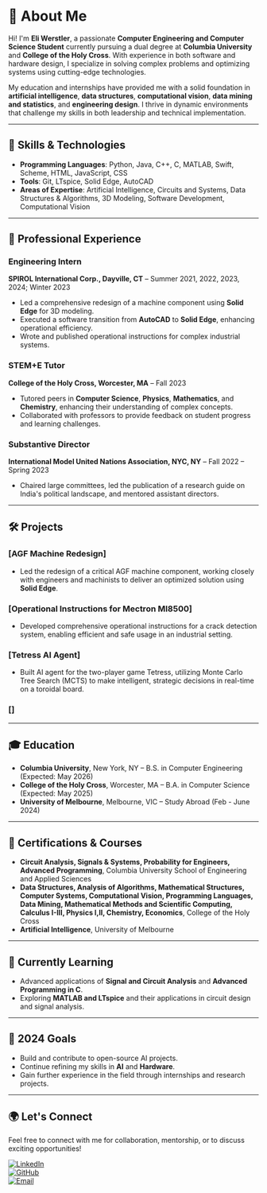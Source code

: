 # 👋 About Me

Hi! I'm **Eli Werstler**, a passionate **Computer Engineering and Computer Science Student** currently pursuing a dual degree at **Columbia University** and **College of the Holy Cross**. With experience in both software and hardware design, I specialize in solving complex problems and optimizing systems using cutting-edge technologies.

My education and internships have provided me with a solid foundation in **artificial intelligence**, **data structures**, **computational vision**, **data mining and statistics**, and **engineering design**. I thrive in dynamic environments that challenge my skills in both leadership and technical implementation.

---

## 🚀 Skills & Technologies

- **Programming Languages**: Python, Java, C++, C, MATLAB, Swift, Scheme, HTML, JavaScript, CSS
- **Tools**: Git, LTspice, Solid Edge, AutoCAD
- **Areas of Expertise**: Artificial Intelligence, Circuits and Systems, Data Structures & Algorithms, 3D Modeling, Software Development, Computational Vision

---

## 💼 Professional Experience

### Engineering Intern  
**SPIROL International Corp., Dayville, CT** – Summer 2021, 2022, 2023, 2024; Winter 2023  
- Led a comprehensive redesign of a machine component using **Solid Edge** for 3D modeling.
- Executed a software transition from **AutoCAD** to **Solid Edge**, enhancing operational efficiency.
- Wrote and published operational instructions for complex industrial systems.

### STEM+E Tutor  
**College of the Holy Cross, Worcester, MA** – Fall 2023  
- Tutored peers in **Computer Science**, **Physics**, **Mathematics**, and **Chemistry**, enhancing their understanding of complex concepts.
- Collaborated with professors to provide feedback on student progress and learning challenges.

### Substantive Director  
**International Model United Nations Association, NYC, NY** – Fall 2022 – Spring 2023  
- Chaired large committees, led the publication of a research guide on India's political landscape, and mentored assistant directors.

---

## 🛠️ Projects

### [AGF Machine Redesign]
- Led the redesign of a critical AGF machine component, working closely with engineers and machinists to deliver an optimized solution using **Solid Edge**.
  
### [Operational Instructions for Mectron MI8500]
- Developed comprehensive operational instructions for a crack detection system, enabling efficient and safe usage in an industrial setting.

### [Tetress AI Agent]
- Built AI agent for the two-player game Tetress, utilizing Monte Carlo Tree Search (MCTS) to make intelligent, strategic decisions in real-time on a toroidal board.

### []

---

## 🎓 Education

- **Columbia University**, New York, NY – B.S. in Computer Engineering (Expected: May 2026)
- **College of the Holy Cross**, Worcester, MA – B.A. in Computer Science (Expected: May 2025)
- **University of Melbourne**, Melbourne, VIC – Study Abroad (Feb - June 2024)

---

## 📜 Certifications & Courses

- **Circuit Analysis, Signals & Systems, Probability for Engineers, Advanced Programming**, Columbia University School of Engineering and Applied Sciences
- **Data Structures, Analysis of Algorithms, Mathematical Structures, Computer Systems, Computational Vision, Programming Languages, Data Mining, Mathematical Methods and Scientific Computing, Calculus I-III, Physics I,II, Chemistry, Economics**, College of the Holy Cross
- **Artificial Intelligence**, University of Melbourne

---

## 🌱 Currently Learning

- Advanced applications of **Signal and Circuit Analysis** and **Advanced Programming in C**.
- Exploring **MATLAB and LTspice** and their applications in circuit design and signal analysis.

---

## 🎯 2024 Goals

- Build and contribute to open-source AI projects.
- Continue refining my skills in **AI** and **Hardware**.
- Gain further experience in the field through internships and research projects.

---

## 🌍 Let's Connect

Feel free to connect with me for collaboration, mentorship, or to discuss exciting opportunities!

[![LinkedIn](https://img.shields.io/badge/LinkedIn-Connect-blue)](https://www.linkedin.com/in/eli-werstler)  
[![GitHub](https://img.shields.io/badge/GitHub-Follow-black)](https://github.com/eliwerstler)  
[![Email](https://img.shields.io/badge/Email-Contact-red)](mailto:eliwerstler@gmail.com)

